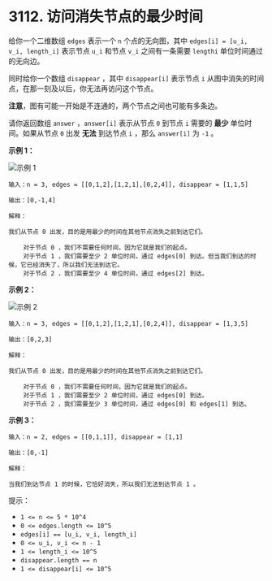 # 3112. 访问消失节点的最少时间

给你一个二维数组 `edges` 表示一个 `n` 个点的无向图，其中 `edges[i] = [u_i, v_i, length_i]` 表示节点 `u_i` 和节点 `v_i` 之间有一条需要 `lengthi` 单位时间通过的无向边。

同时给你一个数组 `disappear` ，其中 `disappear[i]` 表示节点 `i` 从图中消失的时间点，在那一刻及以后，你无法再访问这个节点。

**注意**，图有可能一开始是不连通的，两个节点之间也可能有多条边。

请你返回数组 `answer` ，`answer[i]` 表示从节点 `0` 到节点 `i` 需要的 **最少** 单位时间。如果从节点 `0` 出发 **无法** 到达节点 `i` ，那么 `answer[i]` 为 `-1` 。

**示例 1：**

![示例 1](https://assets.leetcode.com/uploads/2024/03/09/example1.png)

```()
输入：n = 3, edges = [[0,1,2],[1,2,1],[0,2,4]], disappear = [1,1,5]

输出：[0,-1,4]

解释：

我们从节点 0 出发，目的是用最少的时间在其他节点消失之前到达它们。

    对于节点 0 ，我们不需要任何时间，因为它就是我们的起点。
    对于节点 1 ，我们需要至少 2 单位时间，通过 edges[0] 到达。但当我们到达的时候，它已经消失了，所以我们无法到达它。
    对于节点 2 ，我们需要至少 4 单位时间，通过 edges[2] 到达。
```

**示例 2：**

![示例 2](https://assets.leetcode.com/uploads/2024/03/09/example2.png)

```()
输入：n = 3, edges = [[0,1,2],[1,2,1],[0,2,4]], disappear = [1,3,5]

输出：[0,2,3]

解释：

我们从节点 0 出发，目的是用最少的时间在其他节点消失之前到达它们。

    对于节点 0 ，我们不需要任何时间，因为它就是我们的起点。
    对于节点 1 ，我们需要至少 2 单位时间，通过 edges[0] 到达。
    对于节点 2 ，我们需要至少 3 单位时间，通过 edges[0] 和 edges[1] 到达。
```

**示例 3：**

```()
输入：n = 2, edges = [[0,1,1]], disappear = [1,1]

输出：[0,-1]

解释：

当我们到达节点 1 的时候，它恰好消失，所以我们无法到达节点 1 。
```

提示：

- `1 <= n <= 5 * 10^4`
- `0 <= edges.length <= 10^5`
- `edges[i] == [u_i, v_i, length_i]`
- `0 <= u_i, v_i <= n - 1`
- `1 <= length_i <= 10^5`
- `disappear.length == n`
- `1 <= disappear[i] <= 10^5`
